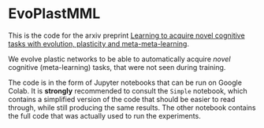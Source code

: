 # EvoPlastMML

This is the code for the arxiv preprint [Learning to acquire novel cognitive tasks with evolution,
plasticity and meta-meta-learning](https://arxiv.org/abs/2112.08588).

We evolve plastic networks to be able to automatically acquire *novel* cognitive (meta-learning) tasks, that were not seen during training.

The code is in the form of Jupyter notebooks that can be run on Google Colab. 
It is **strongly** recommended to consult the `Simple` notebook, which contains a simplified version of the code that should be easier to read through, while still producing the same results. 
The other notebook contains the full code that was actually used to run the experiments.
